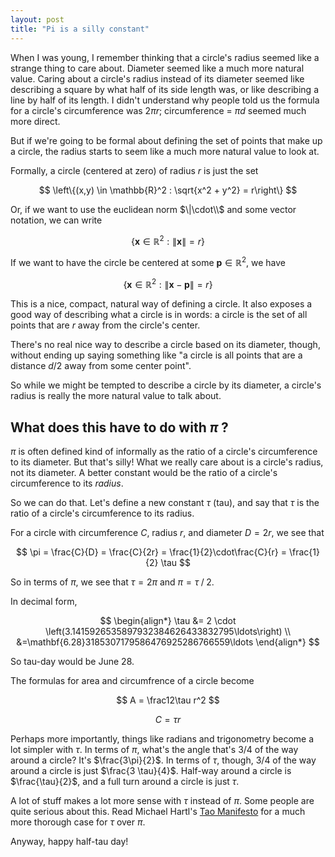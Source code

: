 ```yaml
---
layout: post
title: "Pi is a silly constant"
---
```


When I was young, I remember thinking that a circle's radius seemed like a strange thing to care about. Diameter seemed like a much more natural value. Caring about a circle's radius instead of its diameter seemed like describing a square by what half of its side length was, or like describing a line by half of its length. I didn't understand why people told us the formula for a circle's circumference was $2\pi r$; circumference = $\pi d$ seemed much more direct.

But if we're going to be formal about defining the set of points that make up a circle, the radius starts to seem like a much more natural value to look at.

Formally, a circle (centered at zero) of radius $r$ is just the set

$$ \left\{(x,y) \in \mathbb{R}^2 : \sqrt{x^2 + y^2} = r\right\} $$

Or, if we want to use the euclidean norm $\|\cdot\\$ and some vector notation, we can write

$$ \left\{\mathbf{x} \in \mathbb{R}^2 : \|\mathbf{x}\| = r \right\}$$

If we want to have the circle be centered at some $\mathbf{p} \in \mathbb{R}^2$, we have

$$ \left\{\mathbf{x} \in \mathbb{R}^2 : \|\mathbf{x}-\mathbf{p}\| = r \right\}$$

This is a nice, compact, natural way of defining a circle. It also exposes a good way of describing what a circle is in words: a circle is the set of all points that are $r$ away from the circle's center.

There's no real nice way to describe a circle based on its diameter, though, without ending up saying something like "a circle is all points that are a distance $d / 2$ away from some center point".

So while we might be tempted to describe a circle by its diameter, a circle's radius is really the more natural value to talk about.

## What does this have to do with $\pi$ ?

$\pi$ is often defined kind of informally as the ratio of a circle's circumference to its diameter. But that's silly! What we really care about is a circle's radius, not its diameter. A better constant would be the ratio of a circle's circumference to its _radius_.

So we can do that. Let's define a new constant $\tau$ (tau), and say that $\tau$ is the ratio of a circle's circumference to its radius.

For a circle with circumference $C$, radius $r$, and diameter $D = 2r$, we see that

$$ \pi = \frac{C}{D} = \frac{C}{2r} = \frac{1}{2}\cdot\frac{C}{r} = \frac{1}{2} \tau $$

So in terms of $\pi$, we see that $\tau = 2\pi$ and $\pi = \tau \mathbin/ 2$.

In decimal form,

$$
\begin{align*}
\tau &= 2 \cdot \left(3.1415926535897932384626433832795\ldots\right) \\
&=\mathbf{6.28}3185307179586476925286766559\ldots
\end{align*}
$$

So tau-day would be June 28.

The formulas for area and circumfrence of a circle become

$$
A = \frac12\tau r^2
$$

$$
C = \tau r
$$

Perhaps more importantly, things like radians and trigonometry become a lot simpler with $\tau$. In terms of $\pi$, what's the angle that's 3/4 of the way around a circle? It's $\frac{3\pi}{2}$. In terms of $\tau$, though, 3/4 of the way around a circle is just $\frac{3 \tau}{4}$. Half-way around a circle is $\frac{\tau}{2}$, and a full turn around a circle is just $\tau$.

A lot of stuff makes a lot more sense with $\tau$ instead of $\pi$. Some people are quite serious about this. Read Michael Hartl's [Tao Manifesto](http://tauday.com/) for a much more thorough case for $\tau$ over $\pi$.

Anyway, happy half-tau day!
